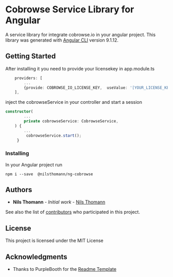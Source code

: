 # Cobrowse Service Library for Angular

A service library for integrate cobrowse.io in your angular project.
This library was generated with [Angular CLI](https://github.com/angular/angular-cli) version 9.1.12.

## Getting Started

After installing it you need to provide your licensekey in app.module.ts 

``` typescript
    providers: [
        ...
        {provide: COBROWSE_IO_LICENSE_KEY,  useValue: '[YOUR_LICENSE_KEY]'}
    ],
```

inject the cobrowseService in your controller and start a session

``` typescript
constructor(
        ...
        private cobrowseService: CobrowseService,
    ) {
        ...
         cobrowseService.start();
     }
```

### Installing

In your Angular project run

```
npm i --save  @nilsthomann/ng-cobrowse
```

## Authors

* **Nils Thomann** - *Initial work* - [Nils Thomann](https://github.com/nilsthomann)

See also the list of [contributors](https://github.com/nilsthomann/ng-cobrowse/graphs/contributors) who participated in this project.

## License

This project is licensed under the MIT License

## Acknowledgments

* Thanks to PurpleBooth for the [Readme Template](https://gist.github.com/PurpleBooth/109311bb0361f32d87a2) 

